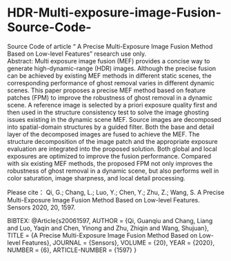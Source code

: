 # HDR-Multi-exposure-image-Fusion-Source-Code-

Source Code of article “ A Precise Multi-Exposure Image Fusion Method Based on Low-level Features” research use only.  
Abstract:
Multi exposure image fusion (MEF) provides a concise way to generate high-dynamic-range (HDR) images. Although the precise fusion can be achieved by existing MEF methods in different static scenes, the corresponding performance of ghost removal varies in different dynamic scenes. This paper proposes a precise MEF method based on feature patches (FPM) to improve the robustness of ghost removal in a dynamic scene. A reference image is selected by a priori exposure quality first and then used in the structure consistency test to solve the image ghosting issues existing in the dynamic scene MEF. Source images are decomposed into spatial-domain structures by a guided filter. Both the base and detail layer of the decomposed images are fused to achieve the MEF. The structure decomposition of the image patch and the appropriate exposure evaluation are integrated into the proposed solution. Both global and local exposures are optimized to improve the fusion performance. Compared with six existing MEF methods, the proposed FPM not only improves the robustness of ghost removal in a dynamic scene, but also performs well in color saturation, image sharpness, and local detail processing.


Please cite： Qi, G.; Chang, L.; Luo, Y.; Chen, Y.; Zhu, Z.; Wang, S. A Precise Multi-Exposure Image Fusion Method Based on Low-level Features. Sensors 2020, 20, 1597.  

BIBTEX: @Article{s20061597, AUTHOR = {Qi, Guanqiu and Chang, Liang and Luo, Yaqin and Chen, Yinong and Zhu, Zhiqin and Wang, Shujuan}, TITLE = {A Precise Multi-Exposure Image Fusion Method Based on Low-level Features}, JOURNAL = {Sensors}, VOLUME = {20}, YEAR = {2020}, NUMBER = {6}, ARTICLE-NUMBER = {1597} }
